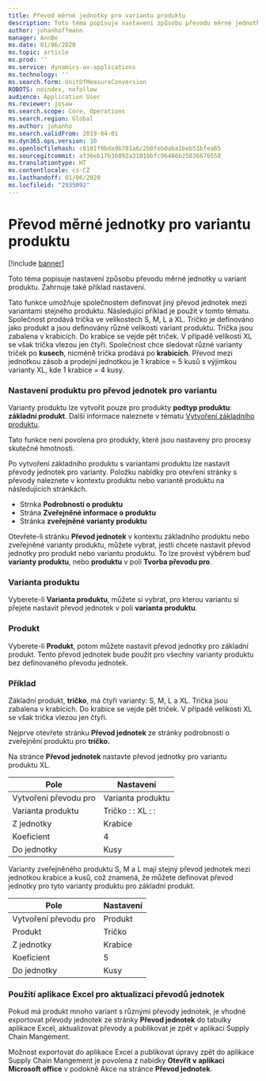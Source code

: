```yaml
---
title: Převod měrné jednotky pro variantu produktu
description: Toto téma popisuje nastavení způsobu převodu měrné jednotky u variant produktu.
author: johanhoffmann
manager: AnnBe
ms.date: 01/06/2020
ms.topic: article
ms.prod: ''
ms.service: dynamics-ax-applications
ms.technology: ''
ms.search.form: UnitOfMeasureConversion
ROBOTS: noindex, nofollow
audience: Application User
ms.reviewer: josaw
ms.search.scope: Core, Operations
ms.search.region: Global
ms.author: johanho
ms.search.validFrom: 2019-04-01
ms.dyn365.ops.version: 10
ms.openlocfilehash: c8181f0bda9b781a6c2b0feb0aba1beb51bfea65
ms.sourcegitcommit: af36eb17b36092a3101bbfc96486b25036676558
ms.translationtype: HT
ms.contentlocale: cs-CZ
ms.lasthandoff: 01/06/2020
ms.locfileid: "2935092"
---
```

# <a name="unit-of-measure-conversion-per-product-variant"></a>Převod měrné jednotky pro variantu produktu

[!include [banner](../includes/banner.md)]

Toto téma popisuje nastavení způsobu převodu měrné jednotky u variant produktu. Zahrnuje také příklad nastavení.

Tato funkce umožňuje společnostem definovat jiný převod jednotek mezi variantami stejného produktu. Následující příklad je použit v tomto tématu. Společnost prodává trička ve velikostech S, M, L a XL. Tričko je definováno jako produkt a jsou definovány různé velikosti variant produktu. Trička jsou zabalena v krabicích. Do krabice se vejde pět triček. V případě velikosti XL se však trička vlezou jen čtyři. Společnost chce sledovat různé varianty triček po **kusech**, nicméně trička prodává po **krabicích**. Převod mezi jednotkou zásob a prodejní jednotkou je 1 krabice = 5 kusů s výjimkou varianty XL, kde 1 krabice = 4 kusy.

### <a name="set-up-a-product-for-unit-conversion-per-variant"></a>Nastavení produktu pro převod jednotek pro variantu

Varianty produktu lze vytvořit pouze pro produkty **podtyp produktu**: **základní produkt**. Další informace naleznete v tématu [Vytvoření základního produktu](tasks/create-product-master.md).

Tato funkce není povolena pro produkty, které jsou nastaveny pro procesy skutečné hmotnosti. 

Po vytvoření základního produktu s variantami produktu lze nastavit převody jednotek pro varianty. Položku nabídky pro otevření stránky s převody naleznete v kontextu produktu nebo variantě produktu na následujících stránkách.

-   Strnka **Podrobnosti o produktu**
-   Strána **Zveřejněné informace o produktu**
-   Stránka **zveřejněné varianty produktu**

Otevřete-li stránku **Převod jednotek** v kontextu základního produktu nebo zveřejněné varianty produktu, můžete vybrat, jestli chcete nastavit převod jednotky pro produkt nebo variantu produktu. To lze provést výběrem buď **varianty produktu**, nebo **produktu** v poli **Tvorba převodu pro**.

### <a name="product-variant"></a>Varianta produktu

Vyberete-li **Varianta produktu**, můžete si vybrat, pro kterou variantu si přejete nastavit převod jednotek v poli **varianta produktu**.

### <a name="product"></a>Produkt

Vyberete-li **Produkt**, potom můžete nastavit převod jednotky pro základní produkt. Tento převod jednotek bude použit pro všechny varianty produktu bez definovaného převodu jednotek.

### <a name="example"></a>Příklad

Základní produkt, **tričko**, má čtyři varianty: S, M, L a XL. Trička jsou zabalena v krabicích. Do krabice se vejde pět triček. V případě velikosti XL se však trička vlezou jen čtyři.

Nejprve otevřete stránku **Převod jednotek** ze stránky podrobnosti o zveřejnění produktu pro **tričko.**

Na stránce **Převod jednotek** nastavte převod jednotky pro variantu produktu XL.

| **Pole**             | **Nastavení**             |
|-----------------------|-------------------------|
| Vytvoření převodu pro | Varianta produktu         |
| Varianta produktu       | Tričko : : XL : : |
| Z jednotky             | Krabice                   |
| Koeficient                | 4                       |
| Do jednotky               | Kusy                  |

Varianty zveřejněného produktu S, M a L mají stejný převod jednotek mezi jednotkou krabice a kusů, což znamená, že můžete definovat převod jednotky pro tyto varianty produktu pro základní produkt.

| **Pole**             | **Nastavení** |
|-----------------------|-------------|
| Vytvoření převodu pro | Produkt     |
| Produkt               | Tričko     |
| Z jednotky             | Krabice       |
| Koeficient                | 5           |
| Do jednotky               | Kusy      |

### <a name="using-excel-to-update-the-unit-conversions"></a>Použití aplikace Excel pro aktualizaci převodů jednotek

Pokud má produkt mnoho variant s různými převody jednotek, je vhodné exportovat převody jednotek ze stránky **Převod jednotek** do tabulky aplikace Excel, aktualizovat převody a publikovat je zpět v aplikaci Supply Chain Mangement.

Možnost exportovat do aplikace Excel a publikovat úpravy zpět do aplikace Supply Chain Mangement je povolena z nabídky **Otevřít v aplikaci Microsoft office** v podokně Akce na stránce **Převod jednotek**.
